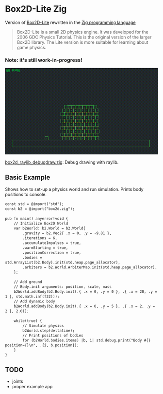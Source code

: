 # Box2D-Lite Zig
Version of [Box2D-Lite](https://github.com/erincatto/box2d-lite) rewritten in
the [Zig programming language](https://ziglang.org/)

> Box2D-Lite is a small 2D physics engine. It was developed for the 2006 GDC Physics Tutorial. This is the original version of the larger Box2D library. The Lite version is more suitable for learning about game physics.

### Note: it's still work-in-progress!

![screencap](screencap_raylib_0.gif)

[box2d_raylib_debugdraw.zig](box2d_raylib_debugdraw.zig): Debug drawing with raylib.

## Basic Example
Shows how to set-up a physics world and run simulation. Prints body positions to console.
```zig
const std = @import("std");
const b2 = @import("box2d.zig");

pub fn main() anyerror!void {
    // Initialize Box2D World
    var b2World: b2.World = b2.World{
        .gravity = b2.Vec2{ .x = 0, .y = -9.81 },
        .iterations = 6,
        .accumulateImpulses = true,
        .warmStarting = true,
        .positionCorrection = true,
        .bodies = std.ArrayList(b2.Body).init(std.heap.page_allocator),
        .arbiters = b2.World.ArbiterMap.init(std.heap.page_allocator),
    };

    // Add ground
    // Body.init arguments: position, scale, mass
    b2World.addBody(b2.Body.init(.{ .x = 0, .y = 0 }, .{ .x = 20, .y = 1 }, std.math.inf(f32)));
    // Add dynamic body
    b2World.addBody(b2.Body.init(.{ .x = 0, .y = 5 }, .{ .x = 2, .y = 2 }, 2.0));
    
    while(true) {
        // Simulate physics
        b2World.step(deltatime);
        // Print positions of bodies
        for (b2World.bodies.items) |b, i| std.debug.print("Body #{} position={}\n", .{i, b.position});
    }
}
```

## TODO
- joints
- proper example app
